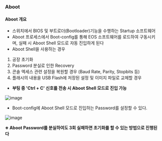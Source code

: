 ### Aboot
#### **Aboot 개요**
- 스위치에서 BIOS 및 부트로더(Bootloader)기능을 수행하는 Startup 소프트웨어
- Aboot 프로세스에서 Boot-config를 통해 EOS 소프트웨어를 로드하여 구동시키며, 실패 시 Aboot Shell 모드로 자동 진입하게 된다
- Aboot Shell을 사용하는 경우
1) 공장 초기화
2) Password 분실로 인한 Recovery
3) 콘솔 엑세스 관련 설정을 복원할 경우 (Baud Rate, Parity, Stopbits 등)
4) 플래시의 내용을 USB Flash에 저장된 설정 및 이미지 파일로 교체할 경우

- **부팅 중 'Ctrl + C' 신호를 전송 시 Aboot Shell 모드로 진입 가능**
 
![image](https://github.com/user-attachments/assets/f9af961a-ebb4-441f-bbac-563b2b1a32a9)

- Boot-config에 Aboot Shell 모드로 진입하는 Password를 설정할 수 있다.

![image](https://github.com/user-attachments/assets/7259e41c-1892-425e-b5da-15b6b718b83b)

**※ Aboot Password를 분실하여도 3회 실패하면 초기화를 할 수 있는 방법으로 진행된다**
